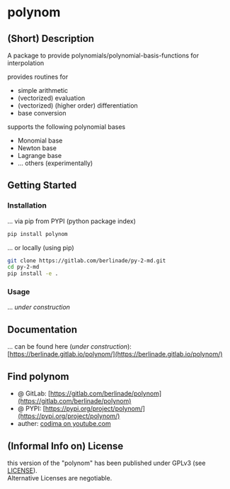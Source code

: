 # polynom

## (Short) Description

A package to provide polynomials/polynomial-basis-functions for interpolation

provides routines for

  - simple arithmetic
  - (vectorized) evaluation
  - (vectorized) (higher order) differentiation
  - base conversion

supports the following polynomial bases

  - Monomial base
  - Newton base
  - Lagrange base
  - ... others (experimentally)

## Getting Started

### Installation

... via pip from PYPI (python package index)
```bash
pip install polynom
```

... or locally (using pip)
```bash
git clone https://gitlab.com/berlinade/py-2-md.git
cd py-2-md
pip install -e .
```

### Usage

... *under construction*

## Documentation

... can be found here (*under construction*): [https://berlinade.gitlab.io/polynom/](https://berlinade.gitlab.io/polynom/)

## Find polynom 

- @ GitLab: [https://gitlab.com/berlinade/polynom](https://gitlab.com/berlinade/polynom)
- @ PYPI: [https://pypi.org/project/polynom/](https://pypi.org/project/polynom/)
- auther: [codima on youtube.com](https://www.youtube.com/channel/UCwnthITQqkWgaHnz82U7WsA)

## (Informal Info on) License

this version of the "polynom" has been published under GPLv3 (see [LICENSE](https://gitlab.com/berlinade/polynom/-/blob/main/LICENSE)). <br> 
Alternative Licenses are negotiable.
